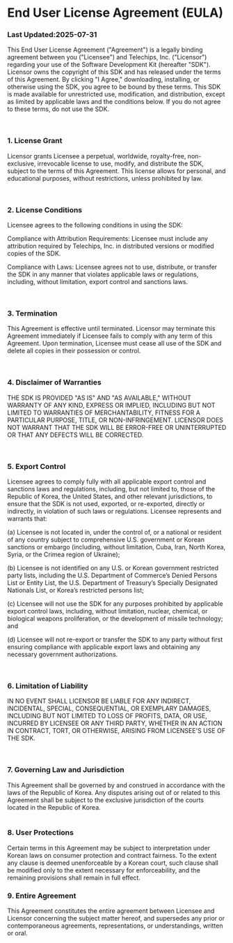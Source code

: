 # End User License Agreement (EULA) 

### Last Updated:2025-07-31

This End User License Agreement ("Agreement") is a legally binding agreement between you ("Licensee") and Telechips, Inc. ("Licensor") regarding your use of the Software Development Kit (hereafter "SDK"). Licensor owns the copyright of this SDK and has released under the terms of this Agreement. By clicking "I Agree," downloading, installing, or otherwise using the SDK, you agree to be bound by these terms. This SDK is made available for unrestricted use, modification, and distribution, except as limited by applicable laws and the conditions below. If you do not agree to these terms, do not use the SDK. 

</br>

### 1. License Grant 

Licensor grants Licensee a perpetual, worldwide, royalty-free, non-exclusive, irrevocable license to use, modify, and distribute the SDK, subject to the terms of this Agreement. This license allows for personal, and educational purposes, without restrictions, unless prohibited by law. 

 
</br>

### 2. License Conditions 

Licensee agrees to the following conditions in using the SDK: 

Compliance with Attribution Requirements: Licensee must include any attribution required by Telechips, Inc. in distributed versions or modified copies of the SDK. 

Compliance with Laws: Licensee agrees not to use, distribute, or transfer the SDK in any manner that violates applicable laws or regulations, including, without limitation, export control and sanctions laws. 

</br>


### 3. Termination 

This Agreement is effective until terminated. Licensor may terminate this Agreement immediately if Licensee fails to comply with any term of this Agreement. Upon termination, Licensee must cease all use of the SDK and delete all copies in their possession or control. 

</br>
 

### 4. Disclaimer of Warranties 

THE SDK IS PROVIDED "AS IS" AND "AS AVAILABLE," WITHOUT WARRANTY OF ANY KIND, EXPRESS OR IMPLIED, INCLUDING BUT NOT LIMITED TO WARRANTIES OF MERCHANTABILITY, FITNESS FOR A PARTICULAR PURPOSE, TITLE, OR NON-INFRINGEMENT. LICENSOR DOES NOT WARRANT THAT THE SDK WILL BE ERROR-FREE OR UNINTERRUPTED OR THAT ANY DEFECTS WILL BE CORRECTED. 

</br>


### 5. Export Control 

Licensee agrees to comply fully with all applicable export control and sanctions laws and regulations, including, but not limited to, those of the Republic of Korea, the United States, and other relevant jurisdictions, to ensure that the SDK is not used, exported, or re-exported, directly or indirectly, in violation of such laws or regulations. Licensee represents and warrants that: 
 
(a) Licensee is not located in, under the control of, or a national or resident of any country subject to comprehensive U.S. government or Korean sanctions or embargo (including, without limitation, Cuba, Iran, North Korea, Syria, or the Crimea region of Ukraine); 

(b) Licensee is not identified on any U.S. or Korean government restricted party lists, including the U.S. Department of Commerce’s Denied Persons List or Entity List, the U.S. Department of Treasury’s Specially Designated Nationals List, or Korea’s restricted persons list; 

(c) Licensee will not use the SDK for any purposes prohibited by applicable export control laws, including, without limitation, nuclear, chemical, or biological weapons proliferation, or the development of missile technology; and 

(d) Licensee will not re-export or transfer the SDK to any party without first ensuring compliance with applicable export laws and obtaining any necessary government authorizations. 

</br>

### 6. Limitation of Liability 

IN NO EVENT SHALL LICENSOR BE LIABLE FOR ANY INDIRECT, INCIDENTAL, SPECIAL, CONSEQUENTIAL, OR EXEMPLARY DAMAGES, INCLUDING BUT NOT LIMITED TO LOSS OF PROFITS, DATA, OR USE, INCURRED BY LICENSEE OR ANY THIRD PARTY, WHETHER IN AN ACTION IN CONTRACT, TORT, OR OTHERWISE, ARISING FROM LICENSEE'S USE OF THE SDK. 

</br>

### 7. Governing Law and Jurisdiction 

This Agreement shall be governed by and construed in accordance with the laws of the Republic of Korea. Any disputes arising out of or related to this Agreement shall be subject to the exclusive jurisdiction of the courts located in the Republic of Korea.  
</br>

### 8. User Protections 

Certain terms in this Agreement may be subject to interpretation under Korean laws on consumer protection and contract fairness. To the extent any clause is deemed unenforceable by a Korean court, such clause shall be modified only to the extent necessary for enforceability, and the remaining provisions shall remain in full effect. 
</br>

### 9. Entire Agreement 

This Agreement constitutes the entire agreement between Licensee and Licensor concerning the subject matter hereof, and supersedes any prior or contemporaneous agreements, representations, or understandings, written or oral. 
</br>

 
